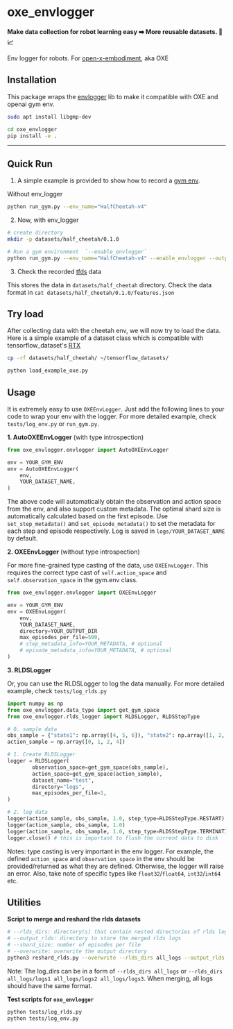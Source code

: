 # oxe_envlogger

**Make data collection for robot learning easy ➡️ More reusable datasets. 🤖📈**

Env logger for robots. For [open-x-embodiment](https://robotics-transformer-x.github.io/), aka OXE

## Installation

This package wraps the [envlogger](https://github.com/google-deepmind/envlogger) lib to make it compatible with OXE and openai gym env.

```bash
sudo apt install libgmp-dev

cd oxe_envlogger
pip install -e .
```

---

## Quick Run

1. A simple example is provided to show how to record a [gym env](https://www.gymlibrary.dev/api/core/).

Without env_logger
```bash
python run_gym.py --env_name="HalfCheetah-v4" 
```

2. Now, with env_logger

```bash
# create directory
mkdir -p datasets/half_cheetah/0.1.0

# Run a gym environment  `--enable_envlogger`
python run_gym.py --env_name="HalfCheetah-v4" --enable_envlogger --output_dir="datasets/half_cheetah/0.1.0"
```

3. Check the recorded [tfds](https://www.tensorflow.org/datasets/api_docs/python/tfds) data

This stores the data in `datasets/half_cheetah` directory. Check the data format in `cat datasets/half_cheetah/0.1.0/features.json`

## Try load 

After collecting data with the cheetah env, we will now try to load the data.
Here is a simple example of a dataset class which is compatible with tensorflow_dataset's [RTX](https://github.com/tensorflow/datasets/tree/master/tensorflow_datasets/robotics)

```bash
cp -rf datasets/half_cheetah/ ~/tensorflow_datasets/

python load_example_oxe.py
```

## Usage

It is extremely easy to use `OXEEnvLogger`. Just add the following lines to your code to wrap your env with the logger. For more detailed example, check `tests/log_env.py` or `run_gym.py`.

**1. AutoOXEEnvLogger** (with type introspection)

```py
from oxe_envlogger.envlogger import AutoOXEEnvLogger

env = YOUR_GYM_ENV
env = AutoOXEEnvLogger(
    env,
    YOUR_DATASET_NAME,
)
```

The above code will automatically obtain the observation and action space from the env, and also support custom metadata. The optimal shard size is 
automatically calculated based on the first episode. Use `set_step_metadata()` and `set_episode_metadata()` to set the metadata for each step and episode respectively. Log is saved in `logs/YOUR_DATASET_NAME` by default.

**2. OXEEnvLogger** (without type introspection)

For more fine-grained type casting of the data, use `OXEEnvLogger`. This requires
the correct type cast of `self.action_space` and `self.observation_space` in the gym.env class.

```py
from oxe_envlogger.envlogger import OXEEnvLogger

env = YOUR_GYM_ENV
env = OXEEnvLogger(
    env,
    YOUR_DATASET_NAME,
    directory=YOUR_OUTPUT_DIR
    max_episodes_per_file=500,
    # step_metadata_info=YOUR_METADATA, # optional
    # episode_metadata_info=YOUR_METADATA, # optional
)
```

**3. RLDSLogger**

Or, you can use the RLDSLogger to log the data manually. For more detailed example, check `tests/log_rlds.py`

```py
import numpy as np
from oxe_envlogger.data_type import get_gym_space
from oxe_envlogger.rlds_logger import RLDSLogger, RLDSStepType

# 0. sample data
obs_sample = {"state1": np.array([4, 5, 6]), "state2": np.array([1, 2, 3]),}
action_sample = np.array([0, 1, 2, 4])

# 1. Create RLDSLogger
logger = RLDSLogger(
        observation_space=get_gym_space(obs_sample),
        action_space=get_gym_space(action_sample),
        dataset_name="test",
        directory="logs",
        max_episodes_per_file=1,
)

# 2. log data
logger(action_sample, obs_sample, 1.0, step_type=RLDSStepType.RESTART)
logger(action_sample, obs_sample, 1.0)
logger(action_sample, obs_sample, 1.0, step_type=RLDSStepType.TERMINATION)
logger.close() # this is important to flush the current data to disk
```

Notes: type casting is very important in the env logger. For example, the defined `action_space` and `observation_space` in the env should be provided/returned as what they are defined. Otherwise, the logger will raise an error. Also, take note of specific types like `float32`/`float64`, `int32`/`int64` etc.

## Utilities

**Script to merge and reshard the rlds datasets**

```bash
# --rlds_dirs: directory(s) that contain nested directories of rlds logs
# --output_rlds: directory to store the merged rlds logs
# --shard_size: number of episodes per file
# --overwrite: overwrite the output directory
python3 reshard_rlds.py --overwrite --rlds_dirs all_logs --output_rlds output_rlds --shard_size 15
```

Note: The log_dirs can be in a form of `--rlds_dirs all_logs` or `--rlds_dirs all_logs/logs1 all_logs/logs2 all_logs/logs3`. When merging, all logs should have the same format.

**Test scripts for `oxe_envlogger`**

```bash
python tests/log_rlds.py
python tests/log_env.py
```
